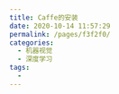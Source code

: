 ```yaml
---
title: Caffe的安装
date: 2020-10-14 11:57:29
permalink: /pages/f3f2f0/
categories: 
  - 机器视觉
  - 深度学习
tags: 
  - 
---
```

